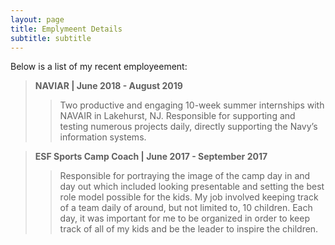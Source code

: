 ```yaml
---
layout: page
title: Emplymeent Details
subtitle: subtitle
---
```


Below is a list of my recent employeement:

>__NAVIAR | June 2018 - August 2019__
>>Two productive and engaging 10-week summer internships with NAVAIR in Lakehurst, NJ. Responsible for supporting and testing numerous projects daily, directly supporting the Navy’s information systems.

>__ESF Sports Camp Coach | June 2017 - September 2017__
>>Responsible for portraying the image of the camp day in and day out which included looking presentable and setting the best role model possible for the kids. My job involved keeping track of a team daily of around, but not limited to, 10 children. Each day, it was important for me to be organized in order to keep track of all of my kids and be the leader to inspire the children.
